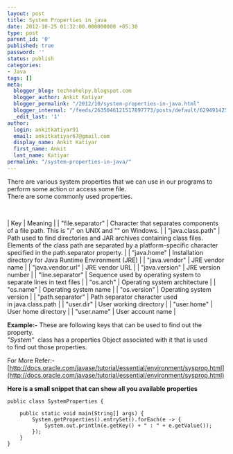 ```yaml
---
layout: post
title: System Properties in java
date: 2012-10-25 01:32:00.000000000 +05:30
type: post
parent_id: '0'
published: true
password: ''
status: publish
categories:
- Java
tags: []
meta:
  blogger_blog: technohelpy.blogspot.com
  blogger_author: Ankit Katiyar
  blogger_permalink: "/2012/10/system-properties-in-java.html"
  blogger_internal: "/feeds/2635046121517897773/posts/default/6294914253339918777"
  _edit_last: '1'
author:
  login: ankitkatiyar91
  email: ankitkatiyar67@gmail.com
  display_name: Ankit Katiyar
  first_name: Ankit
  last_name: Katiyar
permalink: "/system-properties-in-java/"
---
```

There are various system properties that we can use in our programs to perform some action or access some file.  
There are some&nbsp;commonly&nbsp;used properties.

&nbsp;

| Key | Meaning |
| "file.separator" | Character that separates components of a file path. This is "/" on UNIX and "" on Windows. |
| "java.class.path" | Path used to find directories and JAR archives containing class files. Elements of the class path are separated by a platform-specific character specified in the&nbsp;path.separator&nbsp;property. |
| "java.home" | Installation directory for Java Runtime Environment (JRE) |
| "java.vendor" | JRE vendor name |
| "java.vendor.url" | JRE vendor URL |
| "java.version" | JRE version number |
| "line.separator" | Sequence used by operating system to separate lines in text files |
| "os.arch" | Operating system architecture |
| "os.name" | Operating system name |
| "os.version" | Operating system version |
| "path.separator" | Path separator character used in&nbsp;java.class.path |
| "user.dir" | User working directory |
| "user.home" | User home directory |
| "user.name" | User account name |

**Example:-** These are following keys that can be used to&nbsp;find out&nbsp;the property.  
_"System"_ &nbsp;class has a properties Object associated with it that is used to&nbsp;find out&nbsp;those properties.

For More Refer:-  
[http://docs.oracle.com/javase/tutorial/essential/environment/sysprop.html](http://docs.oracle.com/javase/tutorial/essential/environment/sysprop.html)

**Here is a small snippet that can show all you available properties**

<!-- wp:enlighter/codeblock {"language":"java"} -->

```
public class SystemProperties {

	public static void main(String[] args) {
		System.getProperties().entrySet().forEach(e -> {
			System.out.println(e.getKey() + " : " + e.getValue());
		});
	}
}
```

<!-- /wp:enlighter/codeblock -->

